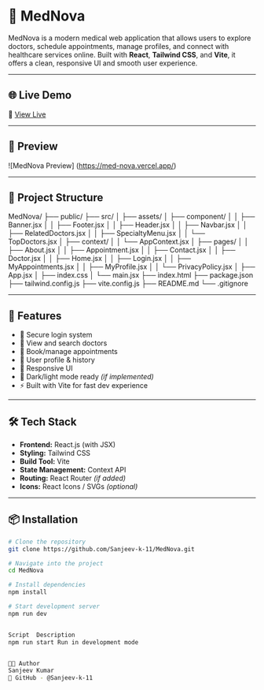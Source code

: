 # 🏥 MedNova

MedNova is a modern medical web application that allows users to explore doctors, schedule appointments, manage profiles, and connect with healthcare services online. Built with **React**, **Tailwind CSS**, and **Vite**, it offers a clean, responsive UI and smooth user experience.

---

## 🌐 Live Demo

🔗 [View Live](https://med-nova.vercel.app/) &nbsp; 

---

## 📸 Preview

![MedNova Preview]  (https://med-nova.vercel.app/)

---

## 📁 Project Structure
  
  MedNova/
  ├── public/
  ├── src/
  │   ├── assets/
  │   ├── component/
  │   │   ├── Banner.jsx
  │   │   ├── Footer.jsx
  │   │   ├── Header.jsx
  │   │   ├── Navbar.jsx
  │   │   ├── RelatedDoctors.jsx
  │   │   ├── SpecialtyMenu.jsx
  │   │   └── TopDoctors.jsx
  │   ├── context/
  │   │   └── AppContext.jsx
  │   ├── pages/
  │   │   ├── About.jsx
  │   │   ├── Appointment.jsx
  │   │   ├── Contact.jsx
  │   │   ├── Doctor.jsx
  │   │   ├── Home.jsx
  │   │   ├── Login.jsx
  │   │   ├── MyAppointments.jsx
  │   │   ├── MyProfile.jsx
  │   │   └── PrivacyPolicy.jsx
  │   ├── App.jsx
  │   ├── index.css
  │   └── main.jsx
  ├── index.html
  ├── package.json
  ├── tailwind.config.js
  ├── vite.config.js
  ├── README.md
  └── .gitignore
  

---

## 🚀 Features

- 🔐 Secure login system
- 🏥 View and search doctors
- 📆 Book/manage appointments
- 🧾 User profile & history
- 📱 Responsive UI
- 🌙 Dark/light mode ready *(if implemented)*
- ⚡ Built with Vite for fast dev experience

---

## 🛠️ Tech Stack

- **Frontend:** React.js (with JSX)
- **Styling:** Tailwind CSS
- **Build Tool:** Vite
- **State Management:** Context API
- **Routing:** React Router *(if added)*
- **Icons:** React Icons / SVGs *(optional)*

---

## 📦 Installation

```bash
# Clone the repository
git clone https://github.com/Sanjeev-k-11/MedNova.git

# Navigate into the project
cd MedNova

# Install dependencies
npm install

# Start development server
npm run dev


Script	Description
npm run start Run in development mode


👨‍💻 Author
Sanjeev Kumar
📌 GitHub - @Sanjeev-k-11
